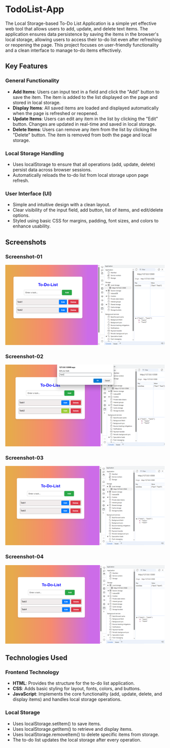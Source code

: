 # TodoList-App

The Local Storage-based To-Do List Application is a simple yet effective web tool that allows users to add, update, and delete text items. The application ensures data persistence by saving the items in the browser's local storage, allowing users to access their to-do list even after refreshing or reopening the page. This project focuses on user-friendly functionality and a clean interface to manage to-do items effectively.

## Key Features

### General Functionality
- **Add Items**: Users can input text in a field and click the "Add" button to save the item. The item is added to the list displayed on the page and stored in local storage.
- **Display Items**: All saved items are loaded and displayed automatically when the page is refreshed or reopened.
- **Update Items**: Users can edit any item in the list by clicking the "Edit" button. Changes are updated in real-time and saved in local storage.
- **Delete Items**: Users can remove any item from the list by clicking the "Delete" button. The item is removed from both the page and local storage.

### Local Storage Handling
- Uses localStorage to ensure that all operations (add, update, delete) persist data across browser sessions.
- Automatically reloads the to-do list from local storage upon page refresh.

### User Interface (UI)
- Simple and intuitive design with a clean layout.
- Clear visibility of the input field, add button, list of items, and edit/delete options.
- Styled using basic CSS for margins, padding, font sizes, and colors to enhance usability.


## Screenshots

### Screenshot-01
![TodoList App Screenshot](Images/Capture1.PNG)

### Screenshot-02
![TodoList App Screenshot](Images/Capture2.PNG)

### Screenshot-03
![TodoList App Screenshot](Images/Capture3.PNG)

### Screenshot-04
![TodoList App Screenshot](Images/Capture4.PNG)

## Technologies Used

### Frontend Technology
- **HTML**: Provides the structure for the to-do list application.
- **CSS**: Adds basic styling for layout, fonts, colors, and buttons.
- **JavaScript**: Implements the core functionality (add, update, delete, and display items) and handles local storage operations.

### Local Storage
- Uses localStorage.setItem() to save items.
- Uses localStorage.getItem() to retrieve and display items.
- Uses localStorage.removeItem() to delete specific items from storage.
- The to-do list updates the local storage after every operation.


